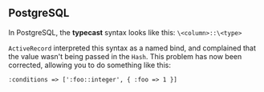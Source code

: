 ## PostgreSQL

In PostgreSQL, the **typecast** syntax looks like this: `\<column>::\<type>`

`ActiveRecord` interpreted this syntax as a named bind, and complained that the value wasn't being passed in the `Hash`. This problem has now been corrected, allowing you to do something like this:

	:conditions => [':foo::integer', { :foo => 1 }]